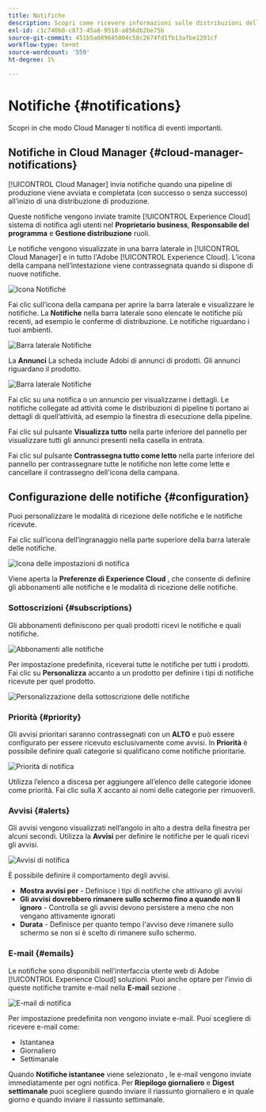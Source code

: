 ```yaml
---
title: Notifiche
description: Scopri come ricevere informazioni sulle distribuzioni delle pipeline utilizzando il sistema di notifica Adobe Experience Cloud.
exl-id: c1c740b0-c873-45a8-9518-a856db2be75b
source-git-commit: 451b5a089645004c58c2674fd1fb13afbe1201cf
workflow-type: tm+mt
source-wordcount: '559'
ht-degree: 1%

---
```



# Notifiche {#notifications}

Scopri in che modo Cloud Manager ti notifica di eventi importanti.

## Notifiche in Cloud Manager {#cloud-manager-notifications}

[!UICONTROL Cloud Manager] invia notifiche quando una pipeline di produzione viene avviata e completata (con successo o senza successo) all’inizio di una distribuzione di produzione.

Queste notifiche vengono inviate tramite [!UICONTROL Experience Cloud] sistema di notifica agli utenti nel **Proprietario business**, **Responsabile del programma** e **Gestione distribuzione** ruoli.

Le notifiche vengono visualizzate in una barra laterale in [!UICONTROL Cloud Manager] e in tutto l&#39;Adobe [!UICONTROL Experience Cloud]. L’icona della campana nell’intestazione viene contrassegnata quando si dispone di nuove notifiche.

![Icona Notifiche](assets/notifications-bell-badged.png)

Fai clic sull’icona della campana per aprire la barra laterale e visualizzare le notifiche. La **Notifiche** nella barra laterale sono elencate le notifiche più recenti, ad esempio le conferme di distribuzione. Le notifiche riguardano i tuoi ambienti.

![Barra laterale Notifiche](assets/notifications-activities.png)

La **Annunci** La scheda include Adobi di annunci di prodotti. Gli annunci riguardano il prodotto.

![Barra laterale Notifiche](assets/notificaitons-announcements.png)

Fai clic su una notifica o un annuncio per visualizzarne i dettagli. Le notifiche collegate ad attività come le distribuzioni di pipeline ti portano ai dettagli di quell’attività, ad esempio la finestra di esecuzione della pipeline.

Fai clic sul pulsante **Visualizza tutto** nella parte inferiore del pannello per visualizzare tutti gli annunci presenti nella casella in entrata.

Fai clic sul pulsante **Contrassegna tutto come letto** nella parte inferiore del pannello per contrassegnare tutte le notifiche non lette come lette e cancellare il contrassegno dell&#39;icona della campana.

## Configurazione delle notifiche {#configuration}

Puoi personalizzare le modalità di ricezione delle notifiche e le notifiche ricevute.

Fai clic sull’icona dell’ingranaggio nella parte superiore della barra laterale delle notifiche.

![Icona delle impostazioni di notifica](assets/notifications-configuration.png)

Viene aperta la **Preferenze di Experience Cloud** , che consente di definire gli abbonamenti alle notifiche e le modalità di ricezione delle notifiche.

### Sottoscrizioni {#subscriptions}

Gli abbonamenti definiscono per quali prodotti ricevi le notifiche e quali notifiche.

![Abbonamenti alle notifiche](assets/notifications-subscriptions.png)

Per impostazione predefinita, riceverai tutte le notifiche per tutti i prodotti. Fai clic su **Personalizza** accanto a un prodotto per definire i tipi di notifiche ricevute per quel prodotto.

![Personalizzazione della sottoscrizione delle notifiche](assets/notifications-subscriptions-customize.png)

### Priorità {#priority}

Gli avvisi prioritari saranno contrassegnati con un **ALTO** e può essere configurato per essere ricevuto esclusivamente come avvisi. In **Priorità** è possibile definire quali categorie si qualificano come notifiche prioritarie.

![Priorità di notifica](assets/notifications-priority.png)

Utilizza l’elenco a discesa per aggiungere all’elenco delle categorie idonee come priorità. Fai clic sulla X accanto ai nomi delle categorie per rimuoverli.

### Avvisi {#alerts}

Gli avvisi vengono visualizzati nell’angolo in alto a destra della finestra per alcuni secondi. Utilizza la **Avvisi** per definire le notifiche per le quali ricevi gli avvisi.

![Avvisi di notifica](assets/notifications-alerts.png)

È possibile definire il comportamento degli avvisi.

* **Mostra avvisi per** - Definisce i tipi di notifiche che attivano gli avvisi
* **Gli avvisi dovrebbero rimanere sullo schermo fino a quando non li ignoro** - Controlla se gli avvisi devono persistere a meno che non vengano attivamente ignorati
* **Durata** - Definisce per quanto tempo l&#39;avviso deve rimanere sullo schermo se non si è scelto di rimanere sullo schermo.

### E-mail {#emails}

Le notifiche sono disponibili nell’interfaccia utente web di Adobe [!UICONTROL Experience Cloud] soluzioni. Puoi anche optare per l’invio di queste notifiche tramite e-mail nella **E-mail** sezione .

![E-mail di notifica](assets/notifications-emails.png)

Per impostazione predefinita non vengono inviate e-mail. Puoi scegliere di ricevere e-mail come:

* Istantanea
* Giornaliero
* Settimanale

Quando **Notifiche istantanee** viene selezionato , le e-mail vengono inviate immediatamente per ogni notifica. Per **Riepilogo giornaliero** e **Digest settimanale** puoi scegliere quando inviare il riassunto giornaliero e in quale giorno e quando inviare il riassunto settimanale.